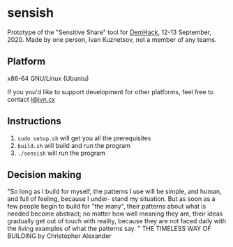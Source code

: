 # sensish

Prototype of the "Sensitive Share" tool for [DemHack](https://demhack.ru/), 12-13 September, 2020. Made by one person, Ivan Kuznetsov, not a member of any teams.


## Platform

x86-64 GNU/Linux (Ubuntu)

If you you'd like to support development for other platforms, feel free to contact i@ivn.cx


## Instructions

1. ```sudo setup.sh``` will get you all the prerequisites
2. ```build.sh``` will build and run the program
3. ```./sensish``` will run the program


## Decision making

"So long as I build for myself, the patterns I use will be 
simple, and human, and full of feeling, because I under- 
stand my situation. But as soon as a few people begin to 
build for "the many", their patterns about what is needed 
become abstract; no matter how well meaning they are, 
their ideas gradually get out of touch with reality, because 
they are not faced daily with the living examples of what 
the patterns say. " THE TIMELESS WAY OF BUILDING by Christopher Alexander



